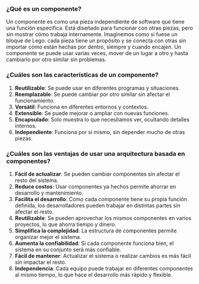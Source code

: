 ### ¿Qué es un componente?

Un componente es como una pieza independiente de software que tiene una función específica. Está diseñado para funcionar con otras piezas, pero sin mostrar cómo trabaja internamente. Imaginemos como si fuese un bloque de Lego: cada pieza tiene un propósito y se conecta con otras sin importar cómo están hechas por dentro, siempre y cuando encajen. Un componente se puede usar varias veces, mover de un lugar a otro y hasta cambiarlo por 
otro similar sin problemas.
### ¿Cuáles son las características de un componente?

1. **Reutilizable**: Se puede usar en diferentes programas y situaciones.
2. **Reemplazable**: Se puede cambiar por otro similar sin afectar el funcionamiento.
3. **Versátil**: Funciona en diferentes entornos y contextos.
4. **Extensible**: Se puede mejorar o ampliar con nuevas funciones.
5. **Encapsulado**: Solo muestra lo que necesitamos ver, ocultando detalles internos.
6. **Independiente**: Funciona por sí mismo, sin depender mucho de otras piezas.

### ¿Cuáles son las ventajas de usar una arquitectura basada en componentes?

1. **Fácil de actualizar**: Se pueden cambiar componentes sin afectar el resto del sistema.
2. **Reduce costos**: Usar componentes ya hechos permite ahorrar en desarrollo y mantenimiento.
3. **Facilita el desarrollo**: Como cada componente tiene su propia función definida, los desarrolladores pueden trabajar en distintas partes sin afectar el resto.
4. **Reutilizable**: Se pueden aprovechar los mismos componentes en varios proyectos, lo que ahorra tiempo y dinero.
5. **Simplifica la complejidad**: La estructura de componentes permite organizar mejor el sistema.
6. **Aumenta la confiabilidad**: Si cada componente funciona bien, el sistema en su conjunto será más confiable.
7. **Fácil de mantener**: Actualizar el sistema o realizar cambios es más fácil sin impactar el resto.
8. **Independencia**: Cada equipo puede trabajar en diferentes componentes al mismo tiempo, lo que hace el desarrollo más rápido y flexible.
